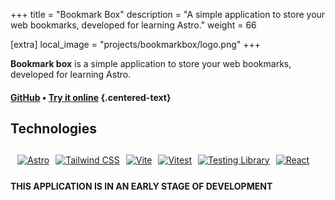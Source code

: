 +++
title = "Bookmark Box"
description = "A simple application to store your web bookmarks, developed for learning Astro."
weight = 66

[extra]
local_image = "projects/bookmarkbox/logo.png"
+++

**Bookmark box** is a simple application to store your web bookmarks, developed for learning Astro.

#### [GitHub](https://github.com/darellanodev/bookmark-box) • [Try it online](https://darellanodev.github.io/bookmark-box/) {.centered-text}

## Technologies

<div style="display: flex; flex-wrap: wrap; gap: 10px; padding: .8em">
    <a href="https://astro.build">
        <img src="https://img.shields.io/badge/Astro-FF5D01?style=flat&logo=astro&logoColor=white" alt="Astro">
    </a>
    <a href="https://tailwindcss.com">
        <img src="https://img.shields.io/badge/Tailwind_CSS-38B2AC?style=flat&logo=tailwind-css&logoColor=white" alt="Tailwind CSS">
    </a>
    <a href="https://vitejs.dev">
        <img src="https://img.shields.io/badge/Vite-646CFF?style=flat&logo=vite&logoColor=white" alt="Vite">
    </a>
    <a href="https://vitest.dev">
        <img src="https://img.shields.io/badge/Vitest-6E78FB?style=flat&logo=vitest&logoColor=white" alt="Vitest">
    </a>
    <a href="https://testing-library.com">
        <img src="https://img.shields.io/badge/Testing_Library-E33332?style=flat&logo=testing-library&logoColor=white" alt="Testing Library">
    </a>
    <a href="https://reactjs.org">
        <img src="https://img.shields.io/badge/React-20232A?style=flat&logo=react&logoColor=%2361DAFB" alt="React">
    </a>
</div>

**THIS APPLICATION IS IN AN EARLY STAGE OF DEVELOPMENT**
